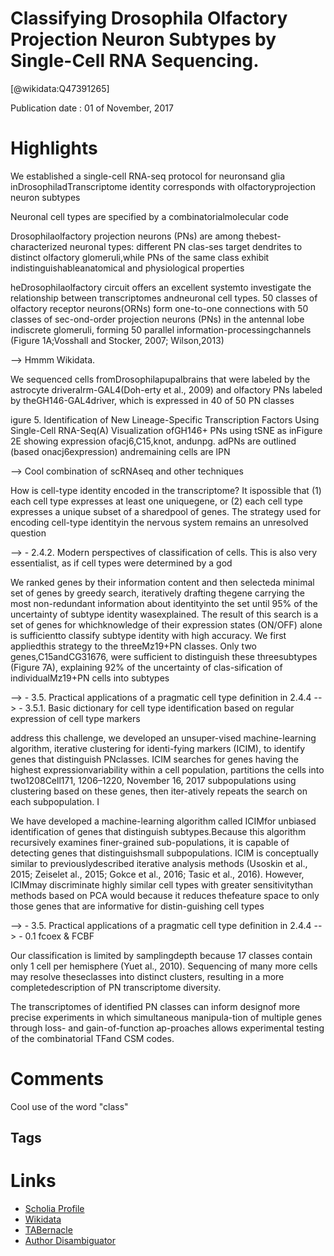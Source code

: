 
Classifying Drosophila Olfactory Projection Neuron Subtypes by Single-Cell RNA Sequencing.
==========================================================================================
  
  [@wikidata:Q47391265]  
  
Publication date : 01 of November, 2017  

# Highlights
We established a single-cell RNA-seq protocol for neuronsand glia inDrosophiladTranscriptome identity corresponds with olfactoryprojection neuron subtypes

Neuronal cell types are specified by a combinatorialmolecular code

Drosophilaolfactory projection neurons (PNs) are among thebest-characterized neuronal types: different PN clas-ses target dendrites to distinct olfactory glomeruli,while PNs of the same class exhibit indistinguishableanatomical and physiological properties

heDrosophilaolfactory circuit offers an excellent systemto investigate the relationship between transcriptomes andneuronal cell types. 50 classes of olfactory receptor neurons(ORNs) form one-to-one connections with 50 classes of sec-ond-order projection neurons (PNs) in the antennal lobe indiscrete glomeruli, forming 50 parallel information-processingchannels (Figure 1A;Vosshall and Stocker, 2007; Wilson,2013)

--> Hmmm Wikidata.

We sequenced cells fromDrosophilapupalbrains that were labeled by the astrocyte driveralrm-GAL4(Doh-erty et al., 2009) and olfactory PNs labeled by theGH146-GAL4driver, which is expressed in 40 of 50 PN classes 

igure 5. Identification of New Lineage-Specific Transcription Factors Using Single-Cell RNA-Seq(A) Visualization ofGH146+ PNs using tSNE as inFigure 2E showing expression ofacj6,C15,knot, andunpg. adPNs are outlined (based onacj6expression) andremaining cells are lPN

--> Cool combination of scRNAseq and other techniques


How is cell-type identity encoded in the transcriptome? It ispossible that (1) each cell type expresses at least one uniquegene, or (2) each cell type expresses a unique subset of a sharedpool of genes. The strategy used for encoding cell-type identityin the nervous system remains an unresolved question

--> - 2.4.2. Modern perspectives of classification of cells. This is also very essentialist, as if cell types were determined by a god

We ranked genes by their information content and then selecteda minimal set of genes by greedy search, iteratively drafting thegene carrying the most non-redundant information about identityinto the set until 95% of the uncertainty of subtype identity wasexplained. The result of this search is a set of genes for whichknowledge of their expression states (ON/OFF) alone is sufficientto classify subtype identity with high accuracy. We first appliedthis strategy to the threeMz19+PN classes. Only two genes,C15andCG31676, were sufficient to distinguish these threesubtypes (Figure 7A), explaining 92% of the uncertainty of clas-sification of individualMz19+PN cells into subtypes

--> - 3.5. Practical applications of a pragmatic cell type definition in 2.4.4
--> - 3.5.1. Basic dictionary for cell type identification based on regular expression of cell type markers


address this challenge, we developed an unsuper-vised machine-learning algorithm, iterative clustering for identi-fying markers (ICIM), to identify genes that distinguish PNclasses. ICIM searches for genes having the highest expressionvariability within a cell population, partitions the cells into two1208Cell171, 1206–1220, November 16, 2017
subpopulations using clustering based on these genes, then iter-atively repeats the search on each subpopulation. I


We have developed a machine-learning algorithm called ICIMfor unbiased identification of genes that distinguish subtypes.Because this algorithm recursively examines finer-grained sub-populations, it is capable of detecting genes that distinguishsmall subpopulations. ICIM is conceptually similar to previouslydescribed iterative analysis methods (Usoskin et al., 2015; Zeiselet al., 2015; Gokce et al., 2016; Tasic et al., 2016). However, ICIMmay discriminate highly similar cell types with greater sensitivitythan methods based on PCA would because it reduces thefeature space to only those genes that are informative for distin-guishing cell types

--> - 3.5. Practical applications of a pragmatic cell type definition in 2.4.4
--> - 0.1 fcoex & FCBF

Our classification is limited by samplingdepth because 17 classes contain only 1 cell per hemisphere (Yuet al., 2010). Sequencing of many more cells may resolve theseclasses into distinct clusters, resulting in a more completedescription of PN transcriptome diversity.

The transcriptomes of identified PN classes can inform designof more precise experiments in which simultaneous manipula-tion of multiple genes through loss- and gain-of-function ap-proaches allows experimental testing of the combinatorial TFand CSM codes.


# Comments

Cool use of the word "class"

## Tags

# Links
  
 * [Scholia Profile](https://scholia.toolforge.org/work/Q47391265)  
 * [Wikidata](https://www.wikidata.org/wiki/Q47391265)  
 * [TABernacle](https://tabernacle.toolforge.org/?#/tab/manual/Q47391265/P921%3BP4510)  
 * [Author Disambiguator](https://author-disambiguator.toolforge.org/work_item_oauth.php?id=Q47391265&batch_id=&match=1&author_list_id=&doit=Get+author+links+for+workhttps://tabernacle.toolforge.org/?#/tab/manual/Q47391265/P921%3BP4510)  
